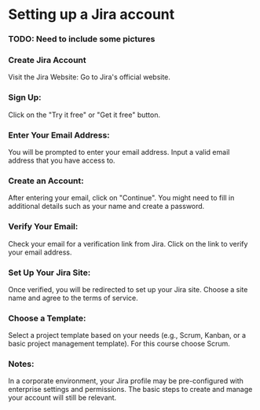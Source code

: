 # Setting up a Jira account

### TODO: Need to include some pictures

### Create Jira Account
Visit the Jira Website:
Go to Jira's official website.


### Sign Up:
Click on the "Try it free" or "Get it free" button.


### Enter Your Email Address:
You will be prompted to enter your email address. Input a valid email address that you have access to.


### Create an Account:
After entering your email, click on "Continue". You might need to fill in additional details such as your name and create a password.


### Verify Your Email:
Check your email for a verification link from Jira. Click on the link to verify your email address.


### Set Up Your Jira Site:
Once verified, you will be redirected to set up your Jira site. Choose a site name and agree to the terms of service.


### Choose a Template:
Select a project template based on your needs (e.g., Scrum, Kanban, or a basic project management template). For this course choose Scrum.


### Notes:
In a corporate environment, your Jira profile may be pre-configured with enterprise settings and permissions. The basic steps to create and manage your account will still be relevant.
